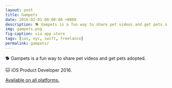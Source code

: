 ```yaml
---
layout: post
title: Gampets
date: 2016-02-01 00:00:00 +0000
description: 🐕 Gampets is a fun way to share pet videos and get pets adopted
img: gampets.png
fig-caption: via app store
tags: [ios, nyc, swift, freelance]
permalink: gampets/
---
```


🐕 Gampets is a fun way to share pet videos and get pets adopted.

🐱 iOS Product Developer 2016.

<a href="https://www.crunchbase.com/organization/gampets#section-overview">Available on all platforms.</a>